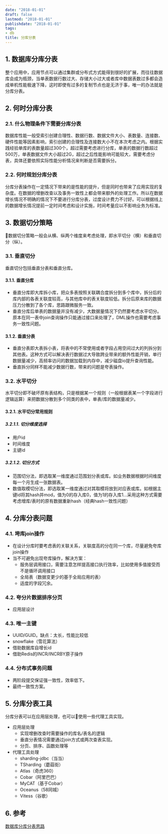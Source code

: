 ```yaml
---
date: "2018-01-01"
draft: false
lastmod: "2018-01-01"
publishdate: "2018-01-01"
tags:
- db
title: 分库分表
---
```


## 1. 数据库分库分表
整个应用中，应用节点可以通过集群或分布式方式能得到很好的扩展，而往往数据库会成为瓶颈，当单表数据行数过大、存储大小过大或者库中数据表数过多都会造成单机性能极速下降，这时即使有过多的复制节点也是无济于事，唯一的办法就是分库分表。
## 2. 何时分库分表

### 2.1. 什么物理条件下需要分库分表
数据库性能一般受索引创建合理性、数据行数、数据文件大小、表数量、连接数、硬件性能等因素影响，索引创建的合理性及连接数大小不在本次考虑之内。根据实践经验单库的表数量超过300个，超过需要考虑进行分库，单表的数据行数超过500万，单表数据文件大小超过2G，超过之后性能影响可能较大，需要考虑分表，具体还要依照实际性能分析情况来判断是否需要拆分。

### 2.2. 何时规划分库分表
分库分表操作在一定情况下带来的是性能的提升，但是同时也带来了应用实现的复杂度。在数据的增删改查以及事务一致性上都会带来额外的处理工作。所以在数据增长情况不明确的情况下不要进行分库分表，过度设计费力不讨好。可以根据线上的数据增长情况提前一定时间考虑和设计实施，时间考量应以不影响业务为标准。


## 3. 数据切分策略
数据切分策略一般会从横、纵两个维度来考虑处理，即水平切分（横）和垂直切分（纵）。

### 3.1. 垂直切分
垂直切分包括垂直分表和垂直分库。
#### 3.1.1. 垂直分库
* 垂直分库即大库拆小库，把众多表按照关联耦合度拆分到多个库中，拆分后的库内部的各表关联度较高，与其他库中的表关联度较低。拆分后原来库的数据压力分散到了各个库，思路跟微服务一致。
* 垂直分库后单表的数据量并没有减少，大数据量情况下仍然要考虑水平切分。原本在同一表中join查询操作只能通过接口来处理了，DML操作也需要考虑事务一致性问题。

#### 3.1.2. 垂直分表
* 垂直分表即大表拆小表，将表中的不常使用或者字段占用空间过大的列拆分到其他表。这种方式可以解决表行数据过大导致跨业带来的额外性能开销，单行数据量减少，高频率访问的数据加载到内存中，减少磁盘io提升查询性能。
* 垂直拆分同样不能减少数据行数，带来的问题是夸表操作。


### 3.2. 水平切分
水平切分即不破坏原有表结构，只是根据某一个规则（一般根据表某一个字段进行逻辑运算）来把数据分散到多个同类的表中，单表/库的数据量减少。

#### 3.2.1. 水平切分常用规则
##### 3.2.1.1. 切分维度选择
* 用户id
* 时间维度
* 主键id
##### 3.2.1.2. 切分方式
* 范围切分法，即选取某一维度通过范围划分表或库。如业务数据根据时间维度每一个月生成一张数据表。
* 数值取模切分法，即选取某一维度通过对其取模将放到对应表或库。如根据主键id将其hash并mod，值为0的存入库0，值为1的存入库1...采用这种方式需要考虑增库/表时的原有数据重新hash（经典hash一致性问题）


## 4. 分库分表问题

### 4.1. 垮库join操作
* 在设计分库时要考虑表的关联关系，关联度高的分在同一个库，尽量避免夸库join操作
* 当不可避免出现夸库操作，解决方案：
    * 服务层调用接口，需要注意怎样提高接口执行效率，比如使用多值接受而不是循环调用接口
    * 全局表（数据变更少的基于全局应用的表）
    * 适度的字段冗余。
### 4.2. 夸分片数据排序分页
* 应用层设计

### 4.3. 唯一主键
* UUID/GUID。缺点：太长，性能比较低
* snowflake（雪花算法）
* 借助数据库自增长id
* 借助Redis的INCR/INCRBY原子操作

### 4.4. 分布式事务问题
* 两阶段提交保证强一致性，效率低下。
* 最终一致性方案。

## 5. 分库分表工具
分库分表可以在应用层处理，也可以使用一些代理工具实现。
* 应用层处理
    * 实现增删改查时需要操作的库名/表名的逻辑
    * 垂直分表情况需要通过join方式或两次查表实现。
    * 分页、排序、函数处理等
* 代理工具处理
    * sharding-jdbc（当当）
    * TSharding（蘑菇街）
    * Atlas（奇虎360）
    * Cobar（阿里巴巴）
    * MyCAT（基于Cobar）
    * Oceanus（58同城）
    * Vitess（谷歌）

## 6. 参考
[数据库分库分表思路](https://www.cnblogs.com/butterfly100/p/9034281.html)